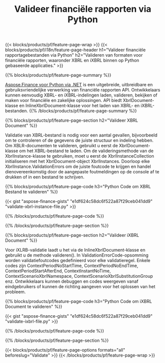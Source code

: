 ﻿---
title: Valideer financiële rapporten via Python
url: /nl/python-net/validate/
description:  Python code om financiële rapporten in XBRL en iXBRL bestanden te valideren via Python bibliotheek.
---
{{< blocks/products/pf/feature-page-wrap >}}
{{< blocks/products/pf/i18n/feature-page-header h1="Valideer financiële rapportagebestanden via Python" h2="Valideren van formaten voor financiële rapporten, waaronder XBRL en iXBRL binnen op Python gebaseerde applicaties." >}}

{{% blocks/products/pf/feature-page-summary %}}

[Aspose.Finance voor Python via .NET](https://products.aspose.com/finance/python-net/) is een uitgebreide, uitbreidbare en gebruiksvriendelijke verwerking van financiële rapporten API. Ontwikkelaars kunnen eenvoudig XBRL- en iXBRL-indelingen laden, valideren, bekijken of maken voor financiële en zakelijke oplossingen. API biedt XbrlDocument-klasse en InlineXbrlDocument-klasse voor het laden van XBRL- en iXBRL-bestanden.
{{% /blocks/products/pf/feature-page-summary %}}

{{% blocks/products/pf/feature-page-section h2="Valideer XBRL Document" %}}

Validatie van XBRL-bestand is nodig voor een aantal gevallen, bijvoorbeeld om te controleren of de gegevens de juiste structuur en indeling hebben. Om XBLR-documenten te valideren, gebruikt u eerst de XbrlDocument-klasse om het XBRL-bestand te laden. Om de valideringsmethode van de XbrlInstance-klasse te gebruiken, moet u eerst de XbrlInstanceCollection initialiseren met het XbrlDocument-object XbrlInstances. Doorloop elke XbrlInstance.ValidationErrors om de juiste foutcode te krijgen en handel dienovereenkomstig door de aangepaste foutmeldingen op de console af te drukken of in een bestand te schrijven.

{{% blocks/products/pf/feature-page-code h3="Python Code om XBRL Bestand te valideren" %}}

{{< gist "aspose-finance-gists" "e1df624c58dc6f522a87f29ceb041dd9" "validate-xbrl-instance-file.py" >}} 

{{% /blocks/products/pf/feature-page-code %}}

{{% /blocks/products/pf/feature-page-section %}}

{{% blocks/products/pf/feature-page-section h2="Valideer iXBRL Document" %}}

Voor iXLRB-validatie laadt u het via de InlineXbrlDocument-klasse en gebruikt u de methode valideren(). In ValidationErrorCode-opsomming worden validatiefoutcodes gedefinieerd voor elke validatieregel. Enkele codes zijn ContextPeriodNoStartTime, ContextPeriodNoEndTime, ContextPeriodStartAfterEnd, ContextInstantNoTime, ContextScenarioXbrlNamespace, ContextScenarioXbrlSubstitutionGroup enz. Ontwikkelaars kunnen debuggen en codes weergeven vanaf eindgebruikers of kunnen de richting aangeven voor het oplossen van het probleem.

{{% blocks/products/pf/feature-page-code h3="Python Code om iXBRL Document te valideren" %}}

{{< gist "aspose-finance-gists" "e1df624c58dc6f522a87f29ceb041dd9" "validate-ixbrl-file.py" >}}

{{% /blocks/products/pf/feature-page-code %}}

{{% /blocks/products/pf/feature-page-section %}}

{{< blocks/products/pf/feature-page-options formats="all" beforeslug="Validate" >}}
{{< /blocks/products/pf/feature-page-wrap >}}